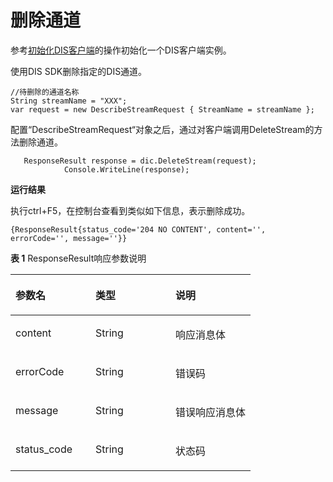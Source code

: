 # 删除通道<a name="dayu_06_0011"></a>

参考[初始化DIS客户端](初始化DIS客户端.md)的操作初始化一个DIS客户端实例。

使用DIS SDK删除指定的DIS通道。

```
//待删除的通道名称
String streamName = "XXX";
var request = new DescribeStreamRequest { StreamName = streamName };
```

配置“DescribeStreamRequest“对象之后，通过对客户端调用DeleteStream的方法删除通道。

```
   ResponseResult response = dic.DeleteStream(request);
            Console.WriteLine(response);
```

**运行结果**

执行ctrl+F5，在控制台查看到类似如下信息，表示删除成功。

```
{ResponseResult{status_code='204 NO CONTENT', content='', errorCode='', message=''}}
```

**表 1**  ResponseResult响应参数说明

<a name="zh-cn_topic_0124367674_table548315553111"></a>
<table><thead align="left"><tr id="zh-cn_topic_0124367674_row20483105143110"><th class="cellrowborder" valign="top" width="33.33333333333333%" id="mcps1.2.4.1.1"><p id="zh-cn_topic_0124367674_p82498194316"><a name="zh-cn_topic_0124367674_p82498194316"></a><a name="zh-cn_topic_0124367674_p82498194316"></a>参数名</p>
</th>
<th class="cellrowborder" valign="top" width="33.33333333333333%" id="mcps1.2.4.1.2"><p id="zh-cn_topic_0124367674_p15249319153112"><a name="zh-cn_topic_0124367674_p15249319153112"></a><a name="zh-cn_topic_0124367674_p15249319153112"></a>类型</p>
</th>
<th class="cellrowborder" valign="top" width="33.33333333333333%" id="mcps1.2.4.1.3"><p id="zh-cn_topic_0124367674_p1924991943115"><a name="zh-cn_topic_0124367674_p1924991943115"></a><a name="zh-cn_topic_0124367674_p1924991943115"></a>说明</p>
</th>
</tr>
</thead>
<tbody><tr id="zh-cn_topic_0124367674_row16483185113113"><td class="cellrowborder" valign="top" width="33.33333333333333%" headers="mcps1.2.4.1.1 "><p id="zh-cn_topic_0124367674_p182656199318"><a name="zh-cn_topic_0124367674_p182656199318"></a><a name="zh-cn_topic_0124367674_p182656199318"></a>content</p>
</td>
<td class="cellrowborder" valign="top" width="33.33333333333333%" headers="mcps1.2.4.1.2 "><p id="zh-cn_topic_0124367674_p9265131943110"><a name="zh-cn_topic_0124367674_p9265131943110"></a><a name="zh-cn_topic_0124367674_p9265131943110"></a>String</p>
</td>
<td class="cellrowborder" valign="top" width="33.33333333333333%" headers="mcps1.2.4.1.3 "><p id="zh-cn_topic_0124367674_p326501911319"><a name="zh-cn_topic_0124367674_p326501911319"></a><a name="zh-cn_topic_0124367674_p326501911319"></a>响应消息体</p>
</td>
</tr>
<tr id="zh-cn_topic_0124367674_row0483185183116"><td class="cellrowborder" valign="top" width="33.33333333333333%" headers="mcps1.2.4.1.1 "><p id="zh-cn_topic_0124367674_p18265101953111"><a name="zh-cn_topic_0124367674_p18265101953111"></a><a name="zh-cn_topic_0124367674_p18265101953111"></a>errorCode</p>
</td>
<td class="cellrowborder" valign="top" width="33.33333333333333%" headers="mcps1.2.4.1.2 "><p id="zh-cn_topic_0124367674_p4265111919310"><a name="zh-cn_topic_0124367674_p4265111919310"></a><a name="zh-cn_topic_0124367674_p4265111919310"></a>String</p>
</td>
<td class="cellrowborder" valign="top" width="33.33333333333333%" headers="mcps1.2.4.1.3 "><p id="zh-cn_topic_0124367674_p12651019153119"><a name="zh-cn_topic_0124367674_p12651019153119"></a><a name="zh-cn_topic_0124367674_p12651019153119"></a>错误码</p>
</td>
</tr>
<tr id="zh-cn_topic_0124367674_row7483153313"><td class="cellrowborder" valign="top" width="33.33333333333333%" headers="mcps1.2.4.1.1 "><p id="zh-cn_topic_0124367674_p226517198318"><a name="zh-cn_topic_0124367674_p226517198318"></a><a name="zh-cn_topic_0124367674_p226517198318"></a>message</p>
</td>
<td class="cellrowborder" valign="top" width="33.33333333333333%" headers="mcps1.2.4.1.2 "><p id="zh-cn_topic_0124367674_p1028011923114"><a name="zh-cn_topic_0124367674_p1028011923114"></a><a name="zh-cn_topic_0124367674_p1028011923114"></a>String</p>
</td>
<td class="cellrowborder" valign="top" width="33.33333333333333%" headers="mcps1.2.4.1.3 "><p id="zh-cn_topic_0124367674_p13280101903112"><a name="zh-cn_topic_0124367674_p13280101903112"></a><a name="zh-cn_topic_0124367674_p13280101903112"></a>错误响应消息体</p>
</td>
</tr>
<tr id="zh-cn_topic_0124367674_row348365143118"><td class="cellrowborder" valign="top" width="33.33333333333333%" headers="mcps1.2.4.1.1 "><p id="zh-cn_topic_0124367674_p22801019183118"><a name="zh-cn_topic_0124367674_p22801019183118"></a><a name="zh-cn_topic_0124367674_p22801019183118"></a>status_code</p>
</td>
<td class="cellrowborder" valign="top" width="33.33333333333333%" headers="mcps1.2.4.1.2 "><p id="zh-cn_topic_0124367674_p1928081911315"><a name="zh-cn_topic_0124367674_p1928081911315"></a><a name="zh-cn_topic_0124367674_p1928081911315"></a>String</p>
</td>
<td class="cellrowborder" valign="top" width="33.33333333333333%" headers="mcps1.2.4.1.3 "><p id="zh-cn_topic_0124367674_p12280111953110"><a name="zh-cn_topic_0124367674_p12280111953110"></a><a name="zh-cn_topic_0124367674_p12280111953110"></a>状态码</p>
</td>
</tr>
</tbody>
</table>

